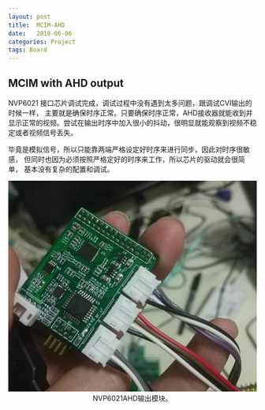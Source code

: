```yaml
---
layout: post
title:  MCIM-AHD
date:   2018-06-06
categories: Project
tags: Board
---
```


## MCIM with AHD output

NVP6021 接口芯片调试完成，调试过程中没有遇到太多问题，跟调试CVI输出的时候一样， 主要就是确保时序正常。只要确保时序正常，AHD接收器就能收到并显示正常的视频。尝试在输出时序中加入很小的抖动，很明显就能观察到视频不稳定或者视频信号丢失。

毕竟是模拟信号，所以只能靠两端严格设定好时序来进行同步，因此对时序很敏感， 但同时也因为必须按照严格定好的时序来工作，所以芯片的驱动就会很简单， 基本没有复杂的配置和调试。

<div align="center">
<img src="/images/mcim-a-1.jpg" />
</div>

<!--more-->

<div align="center">NVP6021AHD输出模块。</div>





